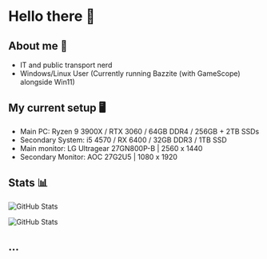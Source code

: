 # Hello there 👋

## About me 👤

- IT and public transport nerd 
- Windows/Linux User (Currently running Bazzite (with GameScope) alongside Win11)

## My current setup 🖥️
  
- Main PC: Ryzen 9 3900X / RTX 3060 / 64GB DDR4 / 256GB + 2TB SSDs
- Secondary System: i5 4570 / RX 6400 / 32GB DDR3 / 1TB SSD
- Main monitor: LG Ultragear 27GN800P-B | 2560 x 1440
- Secondary Monitor: AOC 27G2U5 | 1080 x 1920

## Stats 📊

![GitHub Stats](https://github-readme-stats.vercel.app/api?username=NoobieDevX&theme=nord&show_icons=true&hide_border=true&count_private=true)

![GitHub Stats](https://github-readme-stats.vercel.app/api/top-langs/?username=NoobieDevX&theme=nord&show_icons=true&hide_border=true&layout=compact)

## ...
